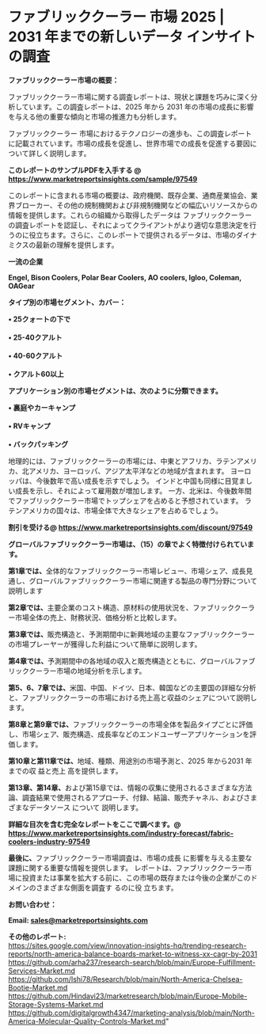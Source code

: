 # ファブリッククーラー 市場 2025 | 2031 年までの新しいデータ インサイトの調査

<strong><b>ファブリッククーラー市場の概要：</b></strong>

ファブリッククーラー市場に関する調査レポートは、現状と課題を巧みに深く分析しています。この調査レポートは、2025 年から 2031 年の市場の成長に影響を与える他の重要な傾向と市場の推進力も分析します。

ファブリッククーラー 市場におけるテクノロジーの進歩も、この調査レポートに記載されています。市場の成長を促進し、世界市場での成長を促進する要因について詳しく説明します。

<strong>このレポートのサンプルPDFを入手する @ <a href=https://www.marketreportsinsights.com/sample/97549>https://www.marketreportsinsights.com/sample/97549</a></strong>

このレポートに含まれる市場の概要は、政府機関、既存企業、通商産業協会、業界ブローカー、その他の規制機関および非規制機関などの幅広いリソースからの情報を提供します。これらの組織から取得したデータは ファブリッククーラー の調査レポートを認証し、それによってクライアントがより適切な意思決定を行うのに役立ちます。さらに、このレポートで提供されるデータは、市場のダイナミクスの最新の理解を提供します。

<strong>一流の企業</strong>

<strong><b>Engel, Bison Coolers, Polar Bear Coolers, AO coolers, Igloo, Coleman, OAGear</b></strong>

<strong><b>タイプ別の市場セグメント、カバー：</b></strong>

<strong>• 25クォートの下で<br><br>• 25-40クアルト<br><br>• 40-60クアルト<br><br>• クアルト60以上</strong>

<strong><b>アプリケーション別の市場セグメントは、次のように分類できます。</b></strong>

<strong>• 裏庭やカーキャンプ<br><br>• RVキャンプ<br><br>• バックパッキング</strong>

 地理的には、ファブリッククーラーの市場には、中東とアフリカ、ラテンアメリカ、北アメリカ、ヨーロッパ、アジア太平洋などの地域が含まれます。 ヨーロッパは、今後数年で高い成長を示すでしょう。 インドと中国も同様に目覚ましい成長を示し、それによって雇用数が増加します。 一方、北米は、今後数年間でファブリッククーラー市場でトップシェアを占めると予想されています。 ラテンアメリカの国々は、市場全体で大きなシェアを占めるでしょう。

<strong>割引を受ける@ <a href=https://www.marketreportsinsights.com/discount/97549>https://www.marketreportsinsights.com/discount/97549</a></strong>

<strong><b>グローバルファブリッククーラー市場は、（15）の章でよく特徴付けられています。</b></strong>

<strong><b>第</b></strong><strong><b>1章では、</b></strong>全体的なファブリッククーラー市場レビュー、市場シェア、成長見通し、グローバルファブリッククーラー市場に関連する製品の専門分野について説明します

<strong><b>第2章では、</b></strong>主要企業のコスト構造、原材料の使用状況を、ファブリッククーラー市場全体の売上、財務状況、価格分析と比較します。

<strong><b>第3章では、</b></strong>販売構造と、予測期間中に新興地域の主要なファブリッククーラーの市場プレーヤーが獲得した利益について簡単に説明します。

<strong><b>第4章では、</b></strong>予測期間中の各地域の収入と販売構造とともに、グローバルファブリッククーラー市場の地域分析を示します。

<strong><b>第5、6、7章では、</b></strong>米国、中国、ドイツ、日本、韓国などの主要国の詳細な分析と、ファブリッククーラーの市場における売上高と収益のシェアについて説明します。

<strong><b>第8章と第9章では、</b></strong>ファブリッククーラーの市場全体を製品タイプごとに評価し、市場シェア、販売構造、成長率などのエンドユーザーアプリケーションを評価します。

<strong><b>第10章と第11章では、</b></strong>地域、種類、用途別の市場予測と、2025 年から2031 年までの収 益と売上 高を提供します。

<strong><b>第13章、第14章、</b></strong>および第15章では、情報の収集に使用されるさまざまな方法論、調査結果で使用されるアプローチ、付録、結論、販売チャネル、およびさまざまなデータソース について 説明します。

<strong>詳細な目次を含む完全なレポートをここで調べます。@ <a href=https://www.marketreportsinsights.com/industry-forecast/fabric-coolers-industry-97549>https://www.marketreportsinsights.com/industry-forecast/fabric-coolers-industry-97549</a></strong>

<strong><b>最後に、</b></strong>ファブリッククーラー市場調査は、市場の成長 に影響を</a>与える主要な課題に関する重要な情報を提供します。 レポートは、ファブリッククーラー市場に投資または事業を拡大する前に、この市場の既存または今後の企業がこのドメインのさまざまな側面を調査す るのに役 立ちます。

<strong><b>お問い合わせ：</b></strong>

<strong>Email: </strong><a href=mailto:sales@marketreportsinsights.com><strong>sales@marketreportsinsights.com</strong></a>

<strong>その他のレポート:</strong>
<br>
<a href=https://sites.google.com/view/innovation-insights-hq/trending-research-reports/north-america-balance-boards-market-to-witness-xx-cagr-by-2031>https://sites.google.com/view/innovation-insights-hq/trending-research-reports/north-america-balance-boards-market-to-witness-xx-cagr-by-2031</a>
<br>
<a href=https://github.com/arha237/research-search/blob/main/Europe-Fulfillment-Services-Market.md>https://github.com/arha237/research-search/blob/main/Europe-Fulfillment-Services-Market.md</a>
<br>
<a href=https://github.com/Ishi78/Research/blob/main/North-America-Chelsea-Bootie-Market.md>https://github.com/Ishi78/Research/blob/main/North-America-Chelsea-Bootie-Market.md</a>
<br>
<a href=https://github.com/Hindavi23/marketresearch/blob/main/Europe-Mobile-Storage-Systems-Market.md>https://github.com/Hindavi23/marketresearch/blob/main/Europe-Mobile-Storage-Systems-Market.md</a>
<br>
<a href=https://github.com/digitalgrowth4347/marketing-analysis/blob/main/North-America-Molecular-Quality-Controls-Market.md>https://github.com/digitalgrowth4347/marketing-analysis/blob/main/North-America-Molecular-Quality-Controls-Market.md</a>"
